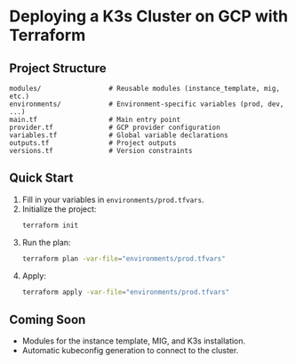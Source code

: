 # Deploying a K3s Cluster on GCP with Terraform

## Project Structure

```
modules/                 # Reusable modules (instance_template, mig, etc.)
environments/            # Environment-specific variables (prod, dev, ...)
main.tf                  # Main entry point
provider.tf              # GCP provider configuration
variables.tf             # Global variable declarations
outputs.tf               # Project outputs
versions.tf              # Version constraints
```

## Quick Start

1. Fill in your variables in `environments/prod.tfvars`.
2. Initialize the project:
   ```bash
   terraform init
   ```
3. Run the plan:
   ```bash
   terraform plan -var-file="environments/prod.tfvars"
   ```
4. Apply:
   ```bash
   terraform apply -var-file="environments/prod.tfvars"
   ```

## Coming Soon
- Modules for the instance template, MIG, and K3s installation.
- Automatic kubeconfig generation to connect to the cluster. 
